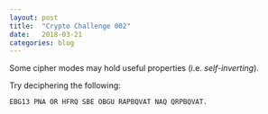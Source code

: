 ```yaml
---
layout: post
title:  "Crypto Challenge 002"
date:   2018-03-21
categories: blog
---
```

Some cipher modes may hold useful properties (i.e. *self-inverting*).

Try deciphering the following:

`EBG13 PNA OR HFRQ SBE OBGU RAPBQVAT NAQ QRPBQVAT.`
